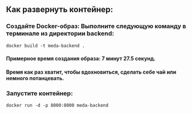 ## Как развернуть контейнер:
### Создайте Docker-образ: Выполните следующую команду в терминале из директории backend:
```
docker build -t meda-backend .
```
#### Примерное время создания образа: 7 минут 27.5 секунд.
#### Время как раз хватит, чтобы вдохновиться, сделать себе чай или немного потанцевать.

### Запустите контейнер:
```
docker run -d -p 8000:8000 meda-backend
```
